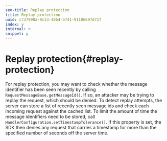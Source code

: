```yaml
---
seo-title: Replay protection
title: Replay protection
uuid: c737998a-9c33-48b4-b741-91106697d71f
index: y
internal: n
snippet: y
---
```


# Replay protection{#replay-protection}

For replay protection, you may want to check whether the message identifier has been seen recently by calling `RequestMessageBase.getMessageId()`. If so, an attacker may be trying to replay the request, which should be denied. To detect replay attempts, the server can store a list of recently seen message ids and check each incoming request against the cached list. To limit the amount of time the message identifiers need to be stored, call `HandlerConfiguration.setTimestampTolerance()`. If this property is set, the SDK then denies any request that carries a timestamp for more than the specified number of seconds off the server time. 
